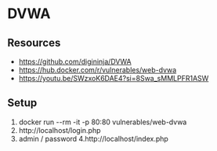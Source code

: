 # DVWA

## Resources

- https://github.com/digininja/DVWA
- https://hub.docker.com/r/vulnerables/web-dvwa
- https://youtu.be/SWzxoK6DAE4?si=8Swa_sMMLPFR1ASW

## Setup

1. docker run --rm -it -p 80:80 vulnerables/web-dvwa
2. http://localhost/login.php
3. admin / password
   4.http://localhost/index.php
